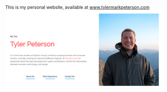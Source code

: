 ﻿This is my personal website, available at www.tylermarkpeterson.com
![alt tag](https://github.com/Gingernaut/gingernaut.github.io/blob/master/assets/images/preview-min.png)
